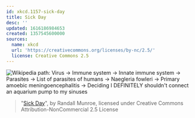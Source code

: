 ```yaml
---
id: xkcd.1157-sick-day
title: Sick Day
desc: ''
updated: 1616186984653
created: 1357545600000
sources:
  name: xkcd
  url: 'https://creativecommons.org/licenses/by-nc/2.5/'
  license: Creative Commons 2.5
---
```

![Wikipedia path: Virus -> Immune system -> Innate immune system -> Parasites -> List of parasites of humans -> Naegleria fowleri -> Primary amoebic meningoencephalitis -> Deciding I DEFINITELY shouldn't connect an aquarium pump to my sinuses](https://imgs.xkcd.com/comics/sick_day.png)
> "[Sick Day](https://xkcd.com/1157/)", by Randall Munroe, licensed under Creative Commons Attribution-NonCommercial 2.5 License
